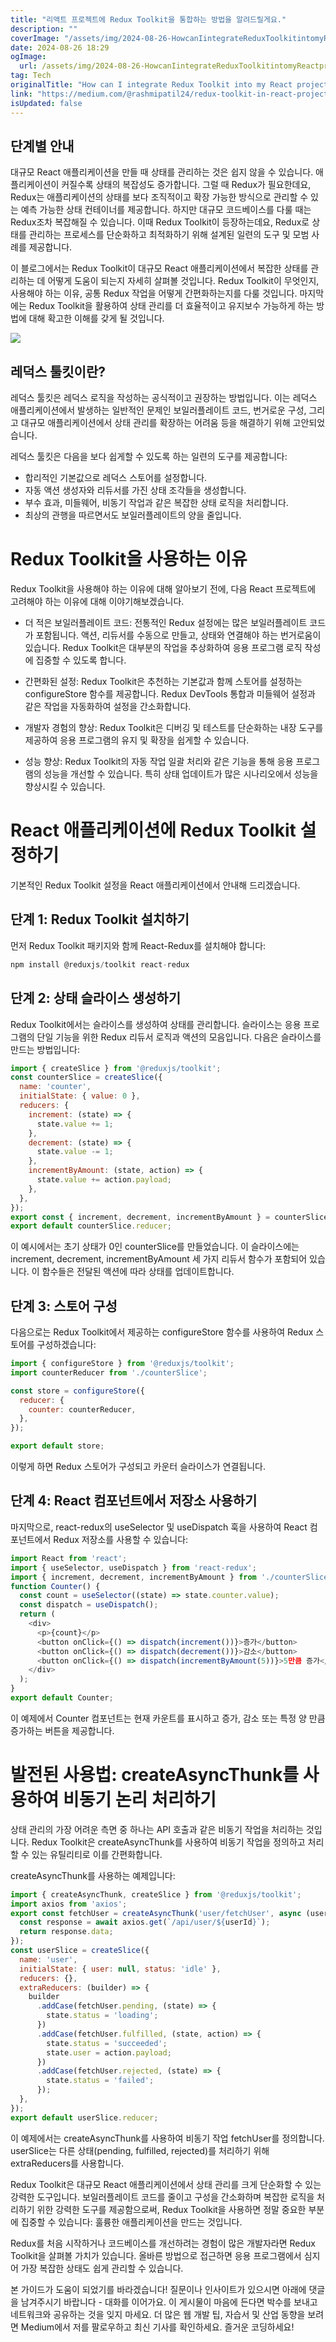 ```yaml
---
title: "리액트 프로젝트에 Redux Toolkit을 통합하는 방법을 알려드릴게요."
description: ""
coverImage: "/assets/img/2024-08-26-HowcanIintegrateReduxToolkitintomyReactproject_0.png"
date: 2024-08-26 18:29
ogImage: 
  url: /assets/img/2024-08-26-HowcanIintegrateReduxToolkitintomyReactproject_0.png
tag: Tech
originalTitle: "How can I integrate Redux Toolkit into my React project"
link: "https://medium.com/@rashmipatil24/redux-toolkit-in-react-project-10624b2ee8ad"
isUpdated: false
---
```



## 단계별 안내

대규모 React 애플리케이션을 만들 때 상태를 관리하는 것은 쉽지 않을 수 있습니다. 애플리케이션이 커질수록 상태의 복잡성도 증가합니다. 그럴 때 Redux가 필요한데요, Redux는 애플리케이션의 상태를 보다 조직적이고 확장 가능한 방식으로 관리할 수 있는 예측 가능한 상태 컨테이너를 제공합니다. 하지만 대규모 코드베이스를 다룰 때는 Redux조차 복잡해질 수 있습니다. 이때 Redux Toolkit이 등장하는데요, Redux로 상태를 관리하는 프로세스를 단순화하고 최적화하기 위해 설계된 일련의 도구 및 모범 사례를 제공합니다.

이 블로그에서는 Redux Toolkit이 대규모 React 애플리케이션에서 복잡한 상태를 관리하는 데 어떻게 도움이 되는지 자세히 살펴볼 것입니다. Redux Toolkit이 무엇인지, 사용해야 하는 이유, 공통 Redux 작업을 어떻게 간편화하는지를 다룰 것입니다. 마지막에는 Redux Toolkit을 활용하여 상태 관리를 더 효율적이고 유지보수 가능하게 하는 방법에 대해 확고한 이해를 갖게 될 것입니다.

<img src="/assets/img/2024-08-26-HowcanIintegrateReduxToolkitintomyReactproject_0.png" />

<div class="content-ad"></div>

## 레덕스 툴킷이란?

레덕스 툴킷은 레덕스 로직을 작성하는 공식적이고 권장하는 방법입니다. 이는 레덕스 애플리케이션에서 발생하는 일반적인 문제인 보일러플레이트 코드, 번거로운 구성, 그리고 대규모 애플리케이션에서 상태 관리를 확장하는 어려움 등을 해결하기 위해 고안되었습니다.

레덕스 툴킷은 다음을 보다 쉽게할 수 있도록 하는 일련의 도구를 제공합니다:

- 합리적인 기본값으로 레덕스 스토어를 설정합니다.
- 자동 액션 생성자와 리듀서를 가진 상태 조각들을 생성합니다.
- 부수 효과, 미들웨어, 비동기 작업과 같은 복잡한 상태 로직을 처리합니다.
- 최상의 관행을 따르면서도 보일러플레이트의 양을 줄입니다.

<div class="content-ad"></div>

# Redux Toolkit을 사용하는 이유

Redux Toolkit을 사용해야 하는 이유에 대해 알아보기 전에, 다음 React 프로젝트에 고려해야 하는 이유에 대해 이야기해보겠습니다.

- 더 적은 보일러플레이트 코드: 전통적인 Redux 설정에는 많은 보일러플레이트 코드가 포함됩니다. 액션, 리듀서를 수동으로 만들고, 상태와 연결해야 하는 번거로움이 있습니다. Redux Toolkit은 대부분의 작업을 추상화하여 응용 프로그램 로직 작성에 집중할 수 있도록 합니다.

- 간편화된 설정: Redux Toolkit은 추천하는 기본값과 함께 스토어를 설정하는 configureStore 함수를 제공합니다. Redux DevTools 통합과 미들웨어 설정과 같은 작업을 자동화하여 설정을 간소화합니다.

- 개발자 경험의 향상: Redux Toolkit은 디버깅 및 테스트를 단순화하는 내장 도구를 제공하여 응용 프로그램의 유지 및 확장을 쉽게할 수 있습니다.

- 성능 향상: Redux Toolkit의 자동 작업 일괄 처리와 같은 기능을 통해 응용 프로그램의 성능을 개선할 수 있습니다. 특히 상태 업데이트가 많은 시나리오에서 성능을 향상시킬 수 있습니다.

# React 애플리케이션에 Redux Toolkit 설정하기

<div class="content-ad"></div>

기본적인 Redux Toolkit 설정을 React 애플리케이션에서 안내해 드리겠습니다.

## 단계 1: Redux Toolkit 설치하기

먼저 Redux Toolkit 패키지와 함께 React-Redux를 설치해야 합니다:

```js
npm install @reduxjs/toolkit react-redux
```

<div class="content-ad"></div>

## 단계 2: 상태 슬라이스 생성하기

Redux Toolkit에서는 슬라이스를 생성하여 상태를 관리합니다. 슬라이스는 응용 프로그램의 단일 기능을 위한 Redux 리듀서 로직과 액션의 모음입니다. 다음은 슬라이스를 만드는 방법입니다:

```js
import { createSlice } from '@reduxjs/toolkit';
const counterSlice = createSlice({
  name: 'counter',
  initialState: { value: 0 },
  reducers: {
    increment: (state) => {
      state.value += 1;
    },
    decrement: (state) => {
      state.value -= 1;
    },
    incrementByAmount: (state, action) => {
      state.value += action.payload;
    },
  },
});
export const { increment, decrement, incrementByAmount } = counterSlice.actions;
export default counterSlice.reducer;
```

이 예시에서는 초기 상태가 0인 counterSlice를 만들었습니다. 이 슬라이스에는 increment, decrement, incrementByAmount 세 가지 리듀서 함수가 포함되어 있습니다. 이 함수들은 전달된 액션에 따라 상태를 업데이트합니다.

<div class="content-ad"></div>

## 단계 3: 스토어 구성

다음으로는 Redux Toolkit에서 제공하는 configureStore 함수를 사용하여 Redux 스토어를 구성하겠습니다:

```js
import { configureStore } from '@reduxjs/toolkit';
import counterReducer from './counterSlice';

const store = configureStore({
  reducer: {
    counter: counterReducer,
  },
});

export default store;
```

이렇게 하면 Redux 스토어가 구성되고 카운터 슬라이스가 연결됩니다.

<div class="content-ad"></div>

## 단계 4: React 컴포넌트에서 저장소 사용하기

마지막으로, react-redux의 useSelector 및 useDispatch 훅을 사용하여 React 컴포넌트에서 Redux 저장소를 사용할 수 있습니다:

```js
import React from 'react';
import { useSelector, useDispatch } from 'react-redux';
import { increment, decrement, incrementByAmount } from './counterSlice';
function Counter() {
  const count = useSelector((state) => state.counter.value);
  const dispatch = useDispatch();
  return (
    <div>
      <p>{count}</p>
      <button onClick={() => dispatch(increment())}>증가</button>
      <button onClick={() => dispatch(decrement())}>감소</button>
      <button onClick={() => dispatch(incrementByAmount(5))}>5만큼 증가</button>
    </div>
  );
}
export default Counter;
```

이 예제에서 Counter 컴포넌트는 현재 카운트를 표시하고 증가, 감소 또는 특정 양 만큼 증가하는 버튼을 제공합니다.

<div class="content-ad"></div>

# 발전된 사용법: createAsyncThunk를 사용하여 비동기 논리 처리하기

상태 관리의 가장 어려운 측면 중 하나는 API 호출과 같은 비동기 작업을 처리하는 것입니다. Redux Toolkit은 createAsyncThunk를 사용하여 비동기 작업을 정의하고 처리할 수 있는 유틸리티로 이를 간편화합니다.

createAsyncThunk를 사용하는 예제입니다:

```js
import { createAsyncThunk, createSlice } from '@reduxjs/toolkit';
import axios from 'axios';
export const fetchUser = createAsyncThunk('user/fetchUser', async (userId) => {
  const response = await axios.get(`/api/user/${userId}`);
  return response.data;
});
const userSlice = createSlice({
  name: 'user',
  initialState: { user: null, status: 'idle' },
  reducers: {},
  extraReducers: (builder) => {
    builder
      .addCase(fetchUser.pending, (state) => {
        state.status = 'loading';
      })
      .addCase(fetchUser.fulfilled, (state, action) => {
        state.status = 'succeeded';
        state.user = action.payload;
      })
      .addCase(fetchUser.rejected, (state) => {
        state.status = 'failed';
      });
  },
});
export default userSlice.reducer;
```

<div class="content-ad"></div>

이 예제에서는 createAsyncThunk를 사용하여 비동기 작업 fetchUser를 정의합니다. userSlice는 다른 상태(pending, fulfilled, rejected)를 처리하기 위해 extraReducers를 사용합니다.

Redux Toolkit은 대규모 React 애플리케이션에서 상태 관리를 크게 단순화할 수 있는 강력한 도구입니다. 보일러플레이트 코드를 줄이고 구성을 간소화하며 복잡한 로직을 처리하기 위한 강력한 도구를 제공함으로써, Redux Toolkit을 사용하면 정말 중요한 부분에 집중할 수 있습니다: 훌륭한 애플리케이션을 만드는 것입니다.

Redux를 처음 시작하거나 코드베이스를 개선하려는 경험이 많은 개발자라면 Redux Toolkit을 살펴볼 가치가 있습니다. 올바른 방법으로 접근하면 응용 프로그램에서 심지어 가장 복잡한 상태도 쉽게 관리할 수 있습니다.

본 가이드가 도움이 되었기를 바라겠습니다! 질문이나 인사이트가 있으시면 아래에 댓글을 남겨주시기 바랍니다 - 대화를 이어가요. 이 게시물이 마음에 든다면 박수를 보내고 네트워크와 공유하는 것을 잊지 마세요. 더 많은 웹 개발 팁, 자습서 및 산업 동향을 보려면 Medium에서 저를 팔로우하고 최신 기사를 확인하세요. 즐거운 코딩하세요!